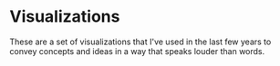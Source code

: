 # Visualizations


These are a set of visualizations that I've used in the last few years to convey concepts and ideas in a way that speaks louder than words.
